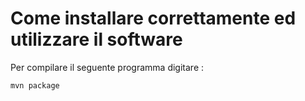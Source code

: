 # Come installare correttamente ed utilizzare il software

Per compilare il seguente programma digitare :
   
    mvn package

